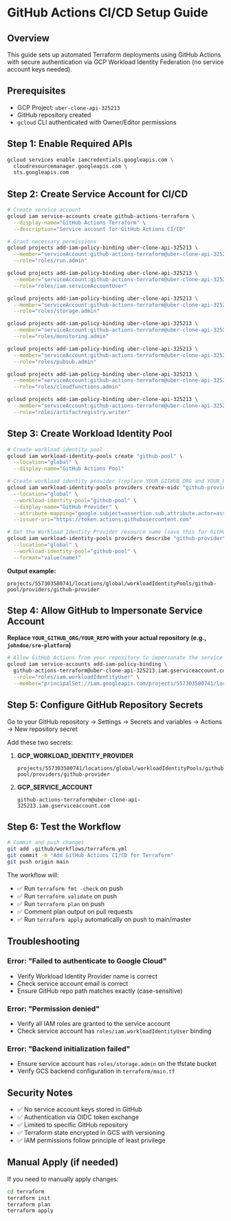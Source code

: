 # GitHub Actions CI/CD Setup Guide

## Overview
This guide sets up automated Terraform deployments using GitHub Actions with secure authentication via GCP Workload Identity Federation (no service account keys needed).

## Prerequisites
- GCP Project: `uber-clone-api-325213`
- GitHub repository created
- `gcloud` CLI authenticated with Owner/Editor permissions

## Step 1: Enable Required APIs
```bash
gcloud services enable iamcredentials.googleapis.com \
  cloudresourcemanager.googleapis.com \
  sts.googleapis.com
```

## Step 2: Create Service Account for CI/CD
```bash
# Create service account
gcloud iam service-accounts create github-actions-terraform \
  --display-name="GitHub Actions Terraform" \
  --description="Service account for GitHub Actions CI/CD"

# Grant necessary permissions
gcloud projects add-iam-policy-binding uber-clone-api-325213 \
  --member="serviceAccount:github-actions-terraform@uber-clone-api-325213.iam.gserviceaccount.com" \
  --role="roles/run.admin"

gcloud projects add-iam-policy-binding uber-clone-api-325213 \
  --member="serviceAccount:github-actions-terraform@uber-clone-api-325213.iam.gserviceaccount.com" \
  --role="roles/iam.serviceAccountUser"

gcloud projects add-iam-policy-binding uber-clone-api-325213 \
  --member="serviceAccount:github-actions-terraform@uber-clone-api-325213.iam.gserviceaccount.com" \
  --role="roles/storage.admin"

gcloud projects add-iam-policy-binding uber-clone-api-325213 \
  --member="serviceAccount:github-actions-terraform@uber-clone-api-325213.iam.gserviceaccount.com" \
  --role="roles/monitoring.admin"

gcloud projects add-iam-policy-binding uber-clone-api-325213 \
  --member="serviceAccount:github-actions-terraform@uber-clone-api-325213.iam.gserviceaccount.com" \
  --role="roles/pubsub.admin"

gcloud projects add-iam-policy-binding uber-clone-api-325213 \
  --member="serviceAccount:github-actions-terraform@uber-clone-api-325213.iam.gserviceaccount.com" \
  --role="roles/cloudfunctions.admin"

gcloud projects add-iam-policy-binding uber-clone-api-325213 \
  --member="serviceAccount:github-actions-terraform@uber-clone-api-325213.iam.gserviceaccount.com" \
  --role="roles/artifactregistry.writer"
```

## Step 3: Create Workload Identity Pool
```bash
# Create workload identity pool
gcloud iam workload-identity-pools create "github-pool" \
  --location="global" \
  --display-name="GitHub Actions Pool"

# Create workload identity provider (replace YOUR_GITHUB_ORG and YOUR_REPO)
gcloud iam workload-identity-pools providers create-oidc "github-provider" \
  --location="global" \
  --workload-identity-pool="github-pool" \
  --display-name="GitHub Provider" \
  --attribute-mapping="google.subject=assertion.sub,attribute.actor=assertion.actor,attribute.repository=assertion.repository" \
  --issuer-uri="https://token.actions.githubusercontent.com"

# Get the Workload Identity Provider resource name (save this for GitHub secrets)
gcloud iam workload-identity-pools providers describe "github-provider" \
  --location="global" \
  --workload-identity-pool="github-pool" \
  --format="value(name)"
```

**Output example:**
```
projects/557303580741/locations/global/workloadIdentityPools/github-pool/providers/github-provider
```

## Step 4: Allow GitHub to Impersonate Service Account
**Replace `YOUR_GITHUB_ORG/YOUR_REPO` with your actual repository (e.g., `johndoe/sre-platform`)**

```bash
# Allow GitHub Actions from your repository to impersonate the service account
gcloud iam service-accounts add-iam-policy-binding \
  github-actions-terraform@uber-clone-api-325213.iam.gserviceaccount.com \
  --role="roles/iam.workloadIdentityUser" \
  --member="principalSet://iam.googleapis.com/projects/557303580741/locations/global/workloadIdentityPools/github-pool/attribute.repository/YOUR_GITHUB_ORG/YOUR_REPO"
```

## Step 5: Configure GitHub Repository Secrets
Go to your GitHub repository → Settings → Secrets and variables → Actions → New repository secret

Add these two secrets:

1. **GCP_WORKLOAD_IDENTITY_PROVIDER**
   ```
   projects/557303580741/locations/global/workloadIdentityPools/github-pool/providers/github-provider
   ```

2. **GCP_SERVICE_ACCOUNT**
   ```
   github-actions-terraform@uber-clone-api-325213.iam.gserviceaccount.com
   ```

## Step 6: Test the Workflow
```bash
# Commit and push changes
git add .github/workflows/terraform.yml
git commit -m "Add GitHub Actions CI/CD for Terraform"
git push origin main
```

The workflow will:
- ✅ Run `terraform fmt -check` on push
- ✅ Run `terraform validate` on push
- ✅ Run `terraform plan` on push
- ✅ Comment plan output on pull requests
- ✅ Run `terraform apply` automatically on push to main/master

## Troubleshooting

### Error: "Failed to authenticate to Google Cloud"
- Verify Workload Identity Provider name is correct
- Check service account email is correct
- Ensure GitHub repo path matches exactly (case-sensitive)

### Error: "Permission denied"
- Verify all IAM roles are granted to the service account
- Check service account has `roles/iam.workloadIdentityUser` binding

### Error: "Backend initialization failed"
- Ensure service account has `roles/storage.admin` on the tfstate bucket
- Verify GCS backend configuration in `terraform/main.tf`

## Security Notes
- ✅ No service account keys stored in GitHub
- ✅ Authentication via OIDC token exchange
- ✅ Limited to specific GitHub repository
- ✅ Terraform state encrypted in GCS with versioning
- ✅ IAM permissions follow principle of least privilege

## Manual Apply (if needed)
If you need to manually apply changes:
```bash
cd terraform
terraform init
terraform plan
terraform apply
```
